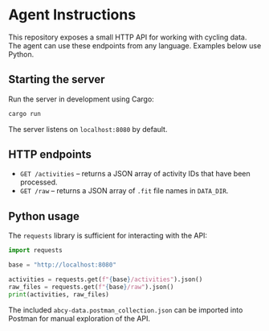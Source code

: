 # Agent Instructions

This repository exposes a small HTTP API for working with cycling data. The agent can use these endpoints from any language. Examples below use Python.

## Starting the server

Run the server in development using Cargo:

```bash
cargo run
```

The server listens on `localhost:8080` by default.

## HTTP endpoints

- `GET /activities` – returns a JSON array of activity IDs that have been processed.
- `GET /raw` – returns a JSON array of `.fit` file names in `DATA_DIR`.

## Python usage

The `requests` library is sufficient for interacting with the API:

```python
import requests

base = "http://localhost:8080"

activities = requests.get(f"{base}/activities").json()
raw_files = requests.get(f"{base}/raw").json()
print(activities, raw_files)
```

The included `abcy-data.postman_collection.json` can be imported into Postman for manual exploration of the API.
